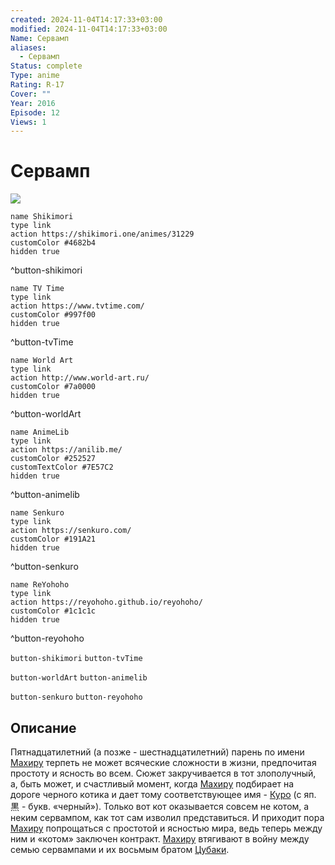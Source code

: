 ```yaml
---
created: 2024-11-04T14:17:33+03:00
modified: 2024-11-04T14:17:33+03:00
Name: Сервамп
aliases:
  - Сервамп
Status: complete
Type: anime
Rating: R-17
Cover: ""
Year: 2016
Episode: 12
Views: 1
---
```


# Сервамп

![](https://nyaa.shikimori.one/uploads/poster/animes/31229/62b44cab14f7797f747077bdaf46747e.jpeg)

```button
name Shikimori
type link
action https://shikimori.one/animes/31229
customColor #4682b4
hidden true
```
^button-shikimori

```button
name TV Time
type link
action https://www.tvtime.com/
customColor #997f00
hidden true
```
^button-tvTime

```button
name World Art
type link
action http://www.world-art.ru/
customColor #7a0000
hidden true
```
^button-worldArt

```button
name AnimeLib
type link
action https://anilib.me/
customColor #252527
customTextColor #7E57C2
hidden true
```
^button-animelib

```button
name Senkuro
type link
action https://senkuro.com/
customColor #191A21
hidden true
```
^button-senkuro

```button
name ReYohoho
type link
action https://reyohoho.github.io/reyohoho/
customColor #1c1c1c
hidden true
```
^button-reyohoho

`button-shikimori` `button-tvTime`

`button-worldArt` `button-animelib`

`button-senkuro` `button-reyohoho`

## Описание

Пятнадцатилетний (а позже - шестнадцатилетний) парень по имени [Махиру](https://shikimori.one/characters/87273-mahiru-shirota) терпеть не может всяческие сложности в жизни, предпочитая простоту и ясность во всем. Сюжет закручивается в тот злополучный, а, быть может, и счастливый момент, когда [Махиру](https://shikimori.one/characters/87273-mahiru-shirota) подбирает на дороге черного котика и дает тому соответствующее имя - [Куро](https://shikimori.one/characters/84811-kuro) (с яп. 黒 - букв. «черный»). Только вот кот оказывается совсем не котом, а неким сервампом, как тот сам изволил представиться. И приходит пора [Махиру](https://shikimori.one/characters/87273-mahiru-shirota) попрощаться с простотой и ясностью мира, ведь теперь между ним и «котом» заключен контракт. [Махиру](https://shikimori.one/characters/87273-mahiru-shirota) втягивают в войну между семью сервампами и их восьмым братом [Цубаки](https://shikimori.one/characters/102829-tsubaki).

